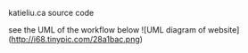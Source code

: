 katieliu.ca source code


see the UML of the workflow below
![UML diagram of website]
(http://i68.tinypic.com/28a1bac.png)
